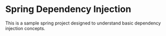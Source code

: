 # Spring Dependency Injection

This is a sample spring project designed to understand basic dependency injection concepts.
